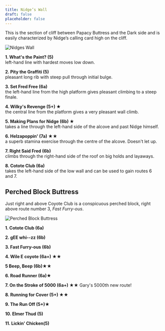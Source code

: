 ```yaml
---
title: Nidge’s Wall
draft: false
placeholder: false
---
```



This is the section of cliff between Papacy Buttress and the Dark side and is easily characterized by Nidge&rsquo;s calling card high on the cliff.


![Nidges Wall](/img/peak/buxton/hh-nidges-wall-2.jpg)



**1. What's the Paint? (5)**  
left-hand line with hardest moves low down.

**2. Pity the Graffiti (5)**  
pleasant long rib with steep pull through initial bulge.

**3. Set Fred Free (6a)**  
the left-hand line from the high platform gives pleasant climbing to a steep finale.

**4. Wilky's Revenge (5+) &starf;**  
the central line from the platform gives a very pleasant wall climb.

**5. Making Plans for Nidge (6b) &starf;**  
takes a line through the left-hand side of the alcove and past Nidge himself.

**6. Helzapoppin' (7a) &starf;&starf;**  
a superb stamina exercise through the centre of the alcove. Doesn't let up.

**7. Right Said Fred (6b)**  
climbs through the right-hand side of the roof on big holds and layaways.

**8. Cotote Club (6a)**  
takes the left-hand side of the low wall and can be used to gain routes 6 and 7.



## Perched Block Buttress

Just right and above Coyote Club is a conspicuous perched block, right above route number 3, *Fast Furry-ous*.


![Perched Block Buttress](/img/peak/buxton/harpur-hill-perched-block-buttress.jpg)

**1. Cotote Club (6a)**

**2. gEE whi--zz (6b)**

**3. Fast Furry-ous (6b)**

**4. Wile E coyote (6a+) &starf;&starf;**

**5 Beep, Beep (6b)&starf;&starf;**

**6. Road Runner (6a)&starf;**

**7. On the Stroke of 5000 (6a+) &starf;&starf;** Gary's 5000th new route!

**8. Running for Cover (5+) &starf;&starf;**

**9. The Run Off (5+)&starf;**

**10. Elmer Thud (5)**

**11. Lickin' Chicken(5)**
